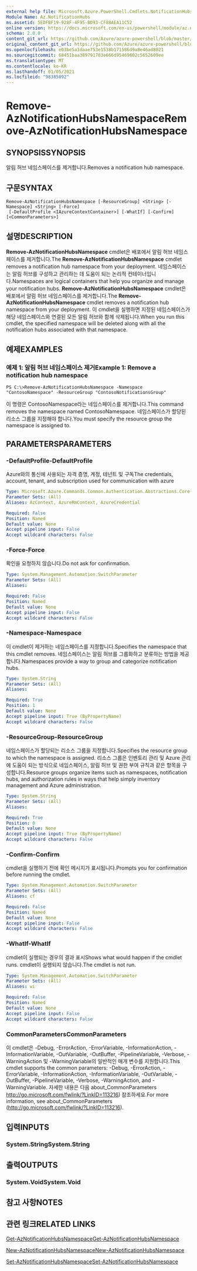 ```yaml
---
external help file: Microsoft.Azure.PowerShell.Cmdlets.NotificationHubs.dll-Help.xml
Module Name: Az.NotificationHubs
ms.assetid: 5EDFBF19-928F-4F95-BD93-CF8BAEA11C52
online version: https://docs.microsoft.com/en-us/powershell/module/az.notificationhubs/remove-aznotificationhubsnamespace
schema: 2.0.0
content_git_url: https://github.com/Azure/azure-powershell/blob/master/src/NotificationHubs/NotificationHubs/help/Remove-AzNotificationHubsNamespace.md
original_content_git_url: https://github.com/Azure/azure-powershell/blob/master/src/NotificationHubs/NotificationHubs/help/Remove-AzNotificationHubsNamespace.md
ms.openlocfilehash: e03be5a1daae753e1538b171586d9a8e46ad8021
ms.sourcegitcommit: 68451baa389791703e666d95469602c5652609ee
ms.translationtype: MT
ms.contentlocale: ko-KR
ms.lasthandoff: 01/05/2021
ms.locfileid: "98385092"
---
```

# <span data-ttu-id="73728-101">Remove-AzNotificationHubsNamespace</span><span class="sxs-lookup"><span data-stu-id="73728-101">Remove-AzNotificationHubsNamespace</span></span>

## <span data-ttu-id="73728-102">SYNOPSIS</span><span class="sxs-lookup"><span data-stu-id="73728-102">SYNOPSIS</span></span>
<span data-ttu-id="73728-103">알림 허브 네임스페이스를 제거합니다.</span><span class="sxs-lookup"><span data-stu-id="73728-103">Removes a notification hub namespace.</span></span>

## <span data-ttu-id="73728-104">구문</span><span class="sxs-lookup"><span data-stu-id="73728-104">SYNTAX</span></span>

```
Remove-AzNotificationHubsNamespace [-ResourceGroup] <String> [-Namespace] <String> [-Force]
 [-DefaultProfile <IAzureContextContainer>] [-WhatIf] [-Confirm] [<CommonParameters>]
```

## <span data-ttu-id="73728-105">설명</span><span class="sxs-lookup"><span data-stu-id="73728-105">DESCRIPTION</span></span>
<span data-ttu-id="73728-106">**Remove-AzNotificationHubsNamespace** cmdlet은 배포에서 알림 허브 네임스페이스를 제거합니다.</span><span class="sxs-lookup"><span data-stu-id="73728-106">The **Remove-AzNotificationHubsNamespace** cmdlet removes a notification hub namespace from your deployment.</span></span>
<span data-ttu-id="73728-107">네임스페이스는 알림 허브를 구성하고 관리하는 데 도움이 되는 논리적 컨테이너입니다.</span><span class="sxs-lookup"><span data-stu-id="73728-107">Namespaces are logical containers that help you organize and manage your notification hubs.</span></span>
<span data-ttu-id="73728-108">**Remove-AzNotificationHubsNamespace** cmdlet은 배포에서 알림 허브 네임스페이스를 제거합니다.</span><span class="sxs-lookup"><span data-stu-id="73728-108">The **Remove-AzNotificationHubsNamespace** cmdlet removes a notification hub namespace from your deployment.</span></span>
<span data-ttu-id="73728-109">이 cmdlet을 실행하면 지정된 네임스페이스가 해당 네임스페이스와 연결된 모든 알림 허브와 함께 삭제됩니다.</span><span class="sxs-lookup"><span data-stu-id="73728-109">When you run this cmdlet, the specified namespace will be deleted along with all the notification hubs associated with that namespace.</span></span>

## <span data-ttu-id="73728-110">예제</span><span class="sxs-lookup"><span data-stu-id="73728-110">EXAMPLES</span></span>

### <span data-ttu-id="73728-111">예제 1: 알림 허브 네임스페이스 제거</span><span class="sxs-lookup"><span data-stu-id="73728-111">Example 1: Remove a notification hub namespace</span></span>
```
PS C:\>Remove-AzNotificationHubsNamespace -Namespace "ContosoNamespace" -ResourceGroup "ContosoNotificationsGroup"
```

<span data-ttu-id="73728-112">이 명령은 ContosoNamespace라는 네임스페이스를 제거합니다.</span><span class="sxs-lookup"><span data-stu-id="73728-112">This command removes the namespace named ContosoNamespace.</span></span>
<span data-ttu-id="73728-113">네임스페이스가 할당된 리소스 그룹을 지정해야 합니다.</span><span class="sxs-lookup"><span data-stu-id="73728-113">You must specify the resource group the namespace is assigned to.</span></span>

## <span data-ttu-id="73728-114">PARAMETERS</span><span class="sxs-lookup"><span data-stu-id="73728-114">PARAMETERS</span></span>

### <span data-ttu-id="73728-115">-DefaultProfile</span><span class="sxs-lookup"><span data-stu-id="73728-115">-DefaultProfile</span></span>
<span data-ttu-id="73728-116">Azure와의 통신에 사용되는 자격 증명, 계정, 테넌트 및 구독</span><span class="sxs-lookup"><span data-stu-id="73728-116">The credentials, account, tenant, and subscription used for communication with azure</span></span>

```yaml
Type: Microsoft.Azure.Commands.Common.Authentication.Abstractions.Core.IAzureContextContainer
Parameter Sets: (All)
Aliases: AzContext, AzureRmContext, AzureCredential

Required: False
Position: Named
Default value: None
Accept pipeline input: False
Accept wildcard characters: False
```

### <span data-ttu-id="73728-117">-Force</span><span class="sxs-lookup"><span data-stu-id="73728-117">-Force</span></span>
<span data-ttu-id="73728-118">확인을 요청하지 않습니다.</span><span class="sxs-lookup"><span data-stu-id="73728-118">Do not ask for confirmation.</span></span>

```yaml
Type: System.Management.Automation.SwitchParameter
Parameter Sets: (All)
Aliases:

Required: False
Position: Named
Default value: None
Accept pipeline input: False
Accept wildcard characters: False
```

### <span data-ttu-id="73728-119">-Namespace</span><span class="sxs-lookup"><span data-stu-id="73728-119">-Namespace</span></span>
<span data-ttu-id="73728-120">이 cmdlet이 제거하는 네임스페이스를 지정합니다.</span><span class="sxs-lookup"><span data-stu-id="73728-120">Specifies the namespace that this cmdlet removes.</span></span>
<span data-ttu-id="73728-121">네임스페이스는 알림 허브를 그룹화하고 분류하는 방법을 제공합니다.</span><span class="sxs-lookup"><span data-stu-id="73728-121">Namespaces provide a way to group and categorize notification hubs.</span></span>

```yaml
Type: System.String
Parameter Sets: (All)
Aliases:

Required: True
Position: 1
Default value: None
Accept pipeline input: True (ByPropertyName)
Accept wildcard characters: False
```

### <span data-ttu-id="73728-122">-ResourceGroup</span><span class="sxs-lookup"><span data-stu-id="73728-122">-ResourceGroup</span></span>
<span data-ttu-id="73728-123">네임스페이스가 할당되는 리소스 그룹을 지정합니다.</span><span class="sxs-lookup"><span data-stu-id="73728-123">Specifies the resource group to which the namespace is assigned.</span></span>
<span data-ttu-id="73728-124">리소스 그룹은 인벤토리 관리 및 Azure 관리에 도움이 되는 방식으로 네임스페이스, 알림 허브 및 권한 부여 규칙과 같은 항목을 구성합니다.</span><span class="sxs-lookup"><span data-stu-id="73728-124">Resource groups organize items such as namespaces, notification hubs, and authorization rules in ways that help simply inventory management and Azure administration.</span></span>

```yaml
Type: System.String
Parameter Sets: (All)
Aliases:

Required: True
Position: 0
Default value: None
Accept pipeline input: True (ByPropertyName)
Accept wildcard characters: False
```

### <span data-ttu-id="73728-125">-Confirm</span><span class="sxs-lookup"><span data-stu-id="73728-125">-Confirm</span></span>
<span data-ttu-id="73728-126">cmdlet을 실행하기 전에 확인 메시지가 표시됩니다.</span><span class="sxs-lookup"><span data-stu-id="73728-126">Prompts you for confirmation before running the cmdlet.</span></span>

```yaml
Type: System.Management.Automation.SwitchParameter
Parameter Sets: (All)
Aliases: cf

Required: False
Position: Named
Default value: None
Accept pipeline input: False
Accept wildcard characters: False
```

### <span data-ttu-id="73728-127">-WhatIf</span><span class="sxs-lookup"><span data-stu-id="73728-127">-WhatIf</span></span>
<span data-ttu-id="73728-128">cmdlet이 실행되는 경우의 결과 표시</span><span class="sxs-lookup"><span data-stu-id="73728-128">Shows what would happen if the cmdlet runs.</span></span> <span data-ttu-id="73728-129">cmdlet이 실행되지 않습니다.</span><span class="sxs-lookup"><span data-stu-id="73728-129">The cmdlet is not run.</span></span>

```yaml
Type: System.Management.Automation.SwitchParameter
Parameter Sets: (All)
Aliases: wi

Required: False
Position: Named
Default value: None
Accept pipeline input: False
Accept wildcard characters: False
```

### <span data-ttu-id="73728-130">CommonParameters</span><span class="sxs-lookup"><span data-stu-id="73728-130">CommonParameters</span></span>
<span data-ttu-id="73728-131">이 cmdlet은 -Debug, -ErrorAction, -ErrorVariable, -InformationAction, -InformationVariable, -OutVariable, -OutBuffer, -PipelineVariable, -Verbose, -WarningAction 및 -WarningVariable의 일반적인 매개 변수를 지원합니다.</span><span class="sxs-lookup"><span data-stu-id="73728-131">This cmdlet supports the common parameters: -Debug, -ErrorAction, -ErrorVariable, -InformationAction, -InformationVariable, -OutVariable, -OutBuffer, -PipelineVariable, -Verbose, -WarningAction, and -WarningVariable.</span></span> <span data-ttu-id="73728-132">자세한 내용은 다음 about_CommonParameters http://go.microsoft.com/fwlink/?LinkID=113216) 참조하세요.</span><span class="sxs-lookup"><span data-stu-id="73728-132">For more information, see about_CommonParameters (http://go.microsoft.com/fwlink/?LinkID=113216).</span></span>

## <span data-ttu-id="73728-133">입력</span><span class="sxs-lookup"><span data-stu-id="73728-133">INPUTS</span></span>

### <span data-ttu-id="73728-134">System.String</span><span class="sxs-lookup"><span data-stu-id="73728-134">System.String</span></span>

## <span data-ttu-id="73728-135">출력</span><span class="sxs-lookup"><span data-stu-id="73728-135">OUTPUTS</span></span>

### <span data-ttu-id="73728-136">System.Void</span><span class="sxs-lookup"><span data-stu-id="73728-136">System.Void</span></span>

## <span data-ttu-id="73728-137">참고 사항</span><span class="sxs-lookup"><span data-stu-id="73728-137">NOTES</span></span>

## <span data-ttu-id="73728-138">관련 링크</span><span class="sxs-lookup"><span data-stu-id="73728-138">RELATED LINKS</span></span>

[<span data-ttu-id="73728-139">Get-AzNotificationHubsNamespace</span><span class="sxs-lookup"><span data-stu-id="73728-139">Get-AzNotificationHubsNamespace</span></span>](./Get-AzNotificationHubsNamespace.md)

[<span data-ttu-id="73728-140">New-AzNotificationHubsNamespace</span><span class="sxs-lookup"><span data-stu-id="73728-140">New-AzNotificationHubsNamespace</span></span>](./New-AzNotificationHubsNamespace.md)

[<span data-ttu-id="73728-141">Set-AzNotificationHubsNamespace</span><span class="sxs-lookup"><span data-stu-id="73728-141">Set-AzNotificationHubsNamespace</span></span>](./Set-AzNotificationHubsNamespace.md)


